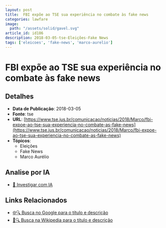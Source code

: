 ```yaml
---
layout: post
title:  FBI expõe ao TSE sua experiência no combate às fake news
categories: lawfare
image: 
  path: "/assets/solid/gavel.svg"
article_id: id186
description: 2018-03-05-tse-Eleições-Fake News
tags: ['eleicoes', 'fake-news', 'marco-aurelio']
---
```


# FBI expõe ao TSE sua experiência no combate às fake news

## Detalhes
- **Data de Publicação**: 2018-03-05
- **Fonte**: tse
- **URL**: [https://www.tse.jus.br/comunicacao/noticias/2018/Marco/fbi-expoe-ao-tse-sua-experiencia-no-combate-as-fake-news](https://www.tse.jus.br/comunicacao/noticias/2018/Marco/fbi-expoe-ao-tse-sua-experiencia-no-combate-as-fake-news)
- **Tópicos**:
  - Eleições
  - Fake News
  - Marco Aurélio

## Analise por IA
- [🤖 Investigar com IA](https://www.perplexity.ai/search?q=%22not%C3%ADcia%20artigo%20Brasil%22%20FBI%20exp%C3%B5e%20ao%20TSE%20sua%20experi%C3%AAncia%20no%20combate%20%C3%A0s%20fake%20news%20tse%202018-03-05)

## Links Relacionados
- [🌐🔍 Busca no Google para o título e descrição](https://www.google.com/search?q=%22not%C3%ADcia%20artigo%20Brasil%22%20FBI%20exp%C3%B5e%20ao%20TSE%20sua%20experi%C3%AAncia%20no%20combate%20%C3%A0s%20fake%20news%20tse%202018-03-05)
- [📖🔍 Busca na Wikipedia para o título e descrição](https://pt.wikipedia.org/w/index.php?search=%22not%C3%ADcia%20artigo%20Brasil%22%20FBI%20exp%C3%B5e%20ao%20TSE%20sua%20experi%C3%AAncia%20no%20combate%20%C3%A0s%20fake%20news%20tse%202018-03-05)

